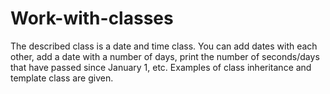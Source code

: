 # Work-with-classes
The described class is a date and time class. You can add dates with each other, add a date with a number of days, print the number of seconds/days that have passed since January 1, etc. Examples of class inheritance and template class are given.
